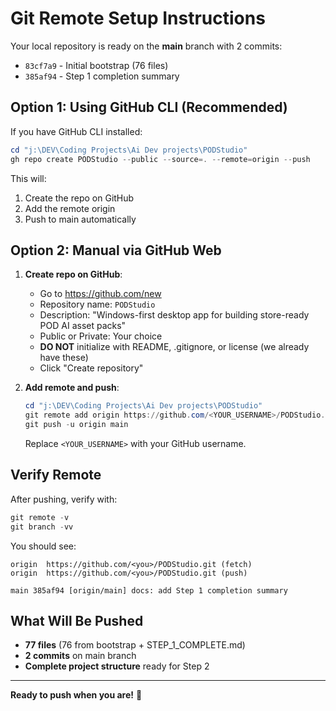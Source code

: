 # Git Remote Setup Instructions

Your local repository is ready on the **main** branch with 2 commits:
- `83cf7a9` - Initial bootstrap (76 files)
- `385af94` - Step 1 completion summary

## Option 1: Using GitHub CLI (Recommended)

If you have GitHub CLI installed:

```powershell
cd "j:\DEV\Coding Projects\Ai Dev projects\PODStudio"
gh repo create PODStudio --public --source=. --remote=origin --push
```

This will:
1. Create the repo on GitHub
2. Add the remote origin
3. Push to main automatically

## Option 2: Manual via GitHub Web

1. **Create repo on GitHub**:
   - Go to https://github.com/new
   - Repository name: `PODStudio`
   - Description: "Windows-first desktop app for building store-ready POD AI asset packs"
   - Public or Private: Your choice
   - **DO NOT** initialize with README, .gitignore, or license (we already have these)
   - Click "Create repository"

2. **Add remote and push**:
   ```powershell
   cd "j:\DEV\Coding Projects\Ai Dev projects\PODStudio"
   git remote add origin https://github.com/<YOUR_USERNAME>/PODStudio.git
   git push -u origin main
   ```

   Replace `<YOUR_USERNAME>` with your GitHub username.

## Verify Remote

After pushing, verify with:

```powershell
git remote -v
git branch -vv
```

You should see:
```
origin  https://github.com/<you>/PODStudio.git (fetch)
origin  https://github.com/<you>/PODStudio.git (push)

main 385af94 [origin/main] docs: add Step 1 completion summary
```

## What Will Be Pushed

- **77 files** (76 from bootstrap + STEP_1_COMPLETE.md)
- **2 commits** on main branch
- **Complete project structure** ready for Step 2

---

**Ready to push when you are!** 🚀

